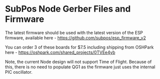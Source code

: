 # SubPos Node Gerber Files and Firmware

The latest firmware should be used with the latest version of the ESP firmware, available here - https://github.com/subpos/esp_firmware_v2

You can order 3 of these boards for $7.5 including shipping from OSHPark here - https://oshpark.com/shared_projects/0TVEe4yb

Note, the current Node design will not support Time of Flight. Because of this, there is no need to populate QG1 as the firmware just uses the internal PIC oscillator.
